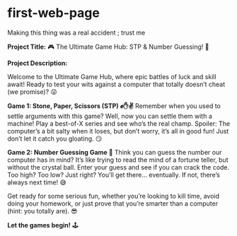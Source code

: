 # first-web-page
Making this thing was a real accident ; trust me

**Project Title:** 🎮 The Ultimate Game Hub: STP & Number Guessing! 🎲

**Project Description:**

Welcome to the Ultimate Game Hub, where epic battles of luck and skill await! Ready to test your wits against a computer that totally doesn’t cheat (we promise)? 😜

**Game 1: Stone, Paper, Scissors (STP) ✊✋✌️**
Remember when you used to settle arguments with this game? Well, now you can settle them with a machine! Play a best-of-X series and see who’s the real champ. Spoiler: The computer’s a bit salty when it loses, but don’t worry, it’s all in good fun! Just don’t let it catch you gloating. 😏

**Game 2: Number Guessing Game 🔢**
Think you can guess the number our computer has in mind? It’s like trying to read the mind of a fortune teller, but without the crystal ball. Enter your guess and see if you can crack the code. Too high? Too low? Just right? You’ll get there... eventually. If not, there’s always next time! 😅

Get ready for some serious fun, whether you’re looking to kill time, avoid doing your homework, or just prove that you’re smarter than a computer (hint: you totally are). 😎

**Let the games begin!** 🕹️
